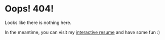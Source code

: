 # Oops! 404!

Looks like there is nothing here. 

In the meantime, you can visit my [interactive resume](https://cv.pfilaretov42.dev/) and have some fun :)  